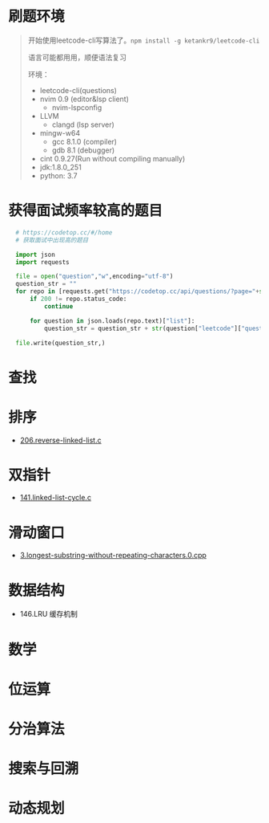 # 刷题环境

> 开始使用leetcode-cli写算法了。`npm install -g ketankr9/leetcode-cli`
>
> 语言可能都用用，顺便语法复习
>
> 环境：
> - leetcode-cli(questions)
> - nvim 0.9 (editor&lsp client)
>   - nvim-lspconfig
> - LLVM
>   - clangd (lsp server)
> - mingw-w64
>   - gcc 8.1.0 (compiler)
>   - gdb 8.1 (debugger)
> - cint 0.9.27(Run without compiling manually)
> - jdk:1.8.0_251
> - python: 3.7

# 获得面试频率较高的题目

```python
  # https://codetop.cc/#/home
  # 获取面试中出现高的题目

  import json
  import requests

  file = open("question","w",encoding="utf-8")
  question_str = ""
  for repo in [requests.get("https://codetop.cc/api/questions/?page="+str(i)+"&search=&ordering=-frequency") for i in range(1,45)]:
      if 200 != repo.status_code:
          continue

      for question in json.loads(repo.text)["list"]:
          question_str = question_str + str(question["leetcode"]["question_id"]) + ":" + str(question["leetcode"]["title"])  + "\r\n"

  file.write(question_str,)
```

# 查找

# 排序

- [206.reverse-linked-list.c](./src/leetcode/206.reverse-linked-list.c)

# 双指针

- [141.linked-list-cycle.c](./src/leetcode/141.linked-list-cycle.c)

# 滑动窗口

- [3.longest-substring-without-repeating-characters.0.cpp](./src/leetcode/3.longest-substring-without-repeating-characters.0.cpp)

# 数据结构

- 146.LRU 缓存机制

# 数学

# 位运算

# 分治算法

# 搜索与回溯

# 动态规划

